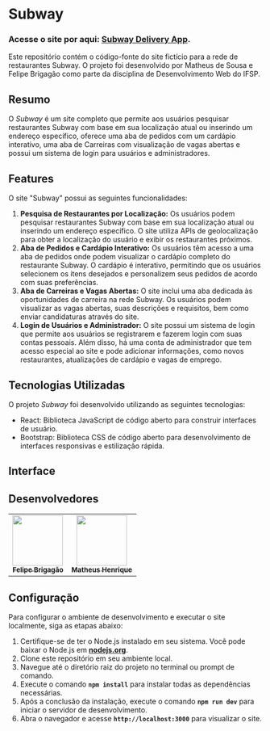 # **Subway**

### Acesse o site por aqui: **[Subway Delivery App](https://subway-delivery-app.vercel.app)**.

Este repositório contém o código-fonte do site fictício para a rede de restaurantes Subway. O projeto foi desenvolvido por Matheus de Sousa e Felipe Brigagão como parte da disciplina de Desenvolvimento Web do IFSP.

## **Resumo**

O *Subway* é um site completo que permite aos usuários pesquisar restaurantes Subway com base em sua localização atual ou inserindo um endereço específico, oferece uma aba de pedidos com um cardápio interativo, uma aba de Carreiras com visualização de vagas abertas e possui um sistema de login para usuários e administradores.

## **Features**

O site "Subway" possui as seguintes funcionalidades:

1. **Pesquisa de Restaurantes por Localização:** Os usuários podem pesquisar restaurantes Subway com base em sua localização atual ou inserindo um endereço específico. O site utiliza APIs de geolocalização para obter a localização do usuário e exibir os restaurantes próximos.
2. **Aba de Pedidos e Cardápio Interativo:** Os usuários têm acesso a uma aba de pedidos onde podem visualizar o cardápio completo do restaurante Subway. O cardápio é interativo, permitindo que os usuários selecionem os itens desejados e personalizem seus pedidos de acordo com suas preferências.
3. **Aba de Carreiras e Vagas Abertas:** O site inclui uma aba dedicada às oportunidades de carreira na rede Subway. Os usuários podem visualizar as vagas abertas, suas descrições e requisitos, bem como enviar candidaturas através do site.
4. **Login de Usuários e Administrador:** O site possui um sistema de login que permite aos usuários se registrarem e fazerem login com suas contas pessoais. Além disso, há uma conta de administrador que tem acesso especial ao site e pode adicionar informações, como novos restaurantes, atualizações de cardápio e vagas de emprego.

## **Tecnologias Utilizadas**

O projeto *Subway* foi desenvolvido utilizando as seguintes tecnologias:

- React: Biblioteca JavaScript de código aberto para construir interfaces de usuário.
- Bootstrap: Biblioteca CSS de código aberto para desenvolvimento de interfaces responsivas e estilização rápida.

## **Interface**


## **Desenvolvedores**

<table>
    <tr>
        <td align="center"><a href="https://github.com/felibrisantos"><img src="https://avatars.githubusercontent.com/u/103532341?v=4" width="100px;" alt=""/><br /><sub><b>Felipe Brigagão</b></sub></a></td>
        <td align="center"><a href="https://github.com/mathensousaa"><img src="https://avatars.githubusercontent.com/u/88354244?v=4?s=100" width="100px;" alt=""/><br /><sub><b>Matheus Henrique</b></sub></a></td>
    </tr>
</table>

## **Configuração**

Para configurar o ambiente de desenvolvimento e executar o site localmente, siga as etapas abaixo:

1. Certifique-se de ter o Node.js instalado em seu sistema. Você pode baixar o Node.js em **[nodejs.org](https://nodejs.org/)**.
2. Clone este repositório em seu ambiente local.
3. Navegue até o diretório raiz do projeto no terminal ou prompt de comando.
4. Execute o comando **`npm install`** para instalar todas as dependências necessárias.
5. Após a conclusão da instalação, execute o comando **`npm run dev`** para iniciar o servidor de desenvolvimento.
6. Abra o navegador e acesse **`http://localhost:3000`** para visualizar o site.

